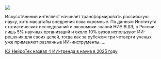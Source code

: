 <!--2025-07-23 14:21:57-->
<div class="yb">
  <div class="rss habr"><img src="https://habrastorage.org/getpro/habr/upload_files/fa2/354/074/fa235407428e520bfdc6e1737dca4ea7.jpg" /><p>Искусственный интеллект начинает трансформировать российскую науку, хотя масштабы внедрения пока скромные. По данным Института статистических исследований и экономики знаний НИУ ВШЭ, в России лишь 5% научных организаций и около 10% вузов используют ИИ-решения для своих целей, тогда как за рубежом три четверти ученых уже применяют различные ИИ-инструменты.&nbsp;... <p class="titl"><a href="https://habr.com/ru/companies/k2tech/news/930420/?utm_source=habrahabr&utm_medium=rss&utm_campaign=930420">К2 НейроТех назвал 4 ИИ-тренда в науке в 2025 году</a></p></div>
</div>
